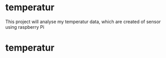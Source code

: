 # temperatur
This project will analyse my temperatur data, which are created of sensor using raspberry Pi
# temperatur
